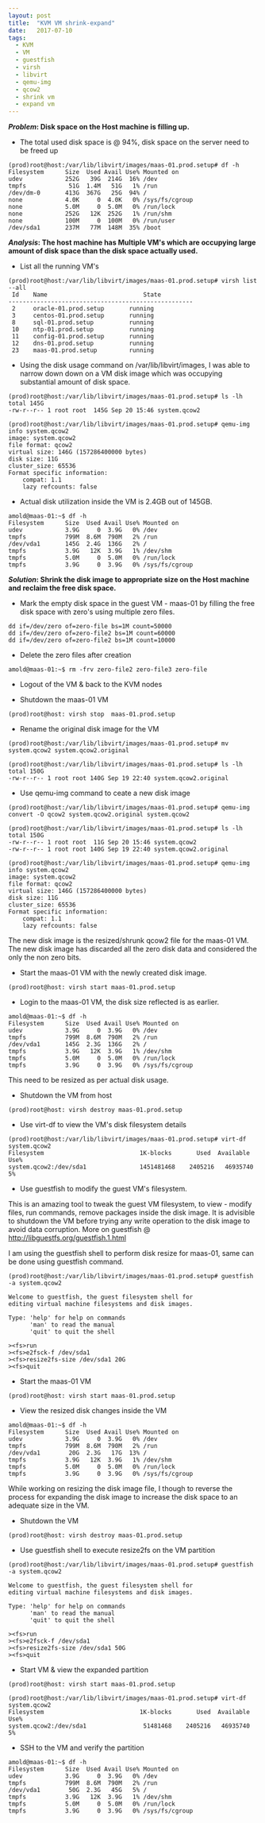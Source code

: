 ```yaml
---
layout: post
title:  "KVM VM shrink-expand"
date:   2017-07-10
tags:
  - KVM
  - VM
  - guestfish
  - virsh
  - libvirt
  - qemu-img
  - qcow2
  - shrink vm
  - expand vm
---
```


***Problem*: Disk space on the Host machine is filling up.**

* The total used disk space is @ 94%, disk space on the server need to be freed up

```
(prod)root@host:/var/lib/libvirt/images/maas-01.prod.setup# df -h
Filesystem      Size  Used Avail Use% Mounted on
udev            252G   39G  214G  16% /dev
tmpfs            51G  1.4M   51G   1% /run
/dev/dm-0       413G  367G   25G  94% /
none            4.0K     0  4.0K   0% /sys/fs/cgroup
none            5.0M     0  5.0M   0% /run/lock
none            252G   12K  252G   1% /run/shm
none            100M     0  100M   0% /run/user
/dev/sda1       237M   77M  148M  35% /boot
```

***Analysis*: The host machine has Multiple VM's which are occupying large amount of disk space than the disk space actually used.**  

* List all the running VM's

```
(prod)root@host:/var/lib/libvirt/images/maas-01.prod.setup# virsh list --all
 Id    Name                           State
----------------------------------------------------
 2     oracle-01.prod.setup       running
 3     centos-01.prod.setup       running
 8     sql-01.prod.setup          running
 10    ntp-01.prod.setup          running
 11    config-01.prod.setup       running
 12    dns-01.prod.setup          running
 23    maas-01.prod.setup         running
```

* Using the disk usage command on /var/lib/libvirt/images, I was able to narrow down down on a VM disk image which was occupying substantial amount of disk space.

```
(prod)root@host:/var/lib/libvirt/images/maas-01.prod.setup# ls -lh
total 145G
-rw-r--r-- 1 root root  145G Sep 20 15:46 system.qcow2
```

```
(prod)root@host:/var/lib/libvirt/images/maas-01.prod.setup# qemu-img info system.qcow2
image: system.qcow2
file format: qcow2
virtual size: 146G (157286400000 bytes)
disk size: 11G
cluster_size: 65536
Format specific information:
    compat: 1.1
    lazy refcounts: false
```

* Actual disk utilization inside the VM is 2.4GB out of 145GB.

```
amold@maas-01:~$ df -h
Filesystem      Size  Used Avail Use% Mounted on
udev            3.9G     0  3.9G   0% /dev
tmpfs           799M  8.6M  790M   2% /run
/dev/vda1       145G  2.4G  136G   2% /
tmpfs           3.9G   12K  3.9G   1% /dev/shm
tmpfs           5.0M     0  5.0M   0% /run/lock
tmpfs           3.9G     0  3.9G   0% /sys/fs/cgroup
```

***Solution*: Shrink the disk image to appropriate size on the Host machine and reclaim the free disk space.**

* Mark the empty disk space in the guest VM - maas-01 by filling the free disk space with zero's using multiple zero files. 

```
dd if=/dev/zero of=zero-file bs=1M count=50000
dd if=/dev/zero of=zero-file2 bs=1M count=60000
dd if=/dev/zero of=zero-file2 bs=1M count=10000
```

* Delete the zero files after creation 

```
amold@maas-01:~$ rm -frv zero-file2 zero-file3 zero-file
```

* Logout of the VM & back to the KVM nodes 

* Shutdown the maas-01 VM

```
(prod)root@host: virsh stop  maas-01.prod.setup
```

* Rename the original disk image for the VM

```
(prod)root@host:/var/lib/libvirt/images/maas-01.prod.setup# mv system.qcow2 system.qcow2.original
```

```
(prod)root@host:/var/lib/libvirt/images/maas-01.prod.setup# ls -lh
total 150G
-rw-r--r-- 1 root root 140G Sep 19 22:40 system.qcow2.original
```

* Use qemu-img command to ceate a new disk image

```
(prod)root@host:/var/lib/libvirt/images/maas-01.prod.setup# qemu-img convert -O qcow2 system.qcow2.original system.qcow2
```

```
(prod)root@host:/var/lib/libvirt/images/maas-01.prod.setup# ls -lh
total 150G
-rw-r--r-- 1 root root  11G Sep 20 15:46 system.qcow2
-rw-r--r-- 1 root root 140G Sep 19 22:40 system.qcow2.original
```

```
(prod)root@host:/var/lib/libvirt/images/maas-01.prod.setup# qemu-img info system.qcow2
image: system.qcow2
file format: qcow2
virtual size: 146G (157286400000 bytes)
disk size: 11G
cluster_size: 65536
Format specific information:
    compat: 1.1
    lazy refcounts: false
```
The new disk image is the resized/shrunk qcow2 file for the maas-01 VM.
The new disk image has discarded all the zero disk data and considered the only the non zero bits. 

* Start the maas-01 VM with the newly created disk image. 

```
(prod)root@host: virsh start maas-01.prod.setup
```

* Login to the maas-01 VM, the disk size reflected is as earlier.

```
amold@maas-01:~$ df -h
Filesystem      Size  Used Avail Use% Mounted on
udev            3.9G     0  3.9G   0% /dev
tmpfs           799M  8.6M  790M   2% /run
/dev/vda1       145G  2.3G  136G   2% /
tmpfs           3.9G   12K  3.9G   1% /dev/shm
tmpfs           5.0M     0  5.0M   0% /run/lock
tmpfs           3.9G     0  3.9G   0% /sys/fs/cgroup
```

This need to be resized as per actual disk usage.

* Shutdown the VM from host

```
(prod)root@host: virsh destroy maas-01.prod.setup
```

* Use virt-df to view the VM's disk filesystem details

```
(prod)root@host:/var/lib/libvirt/images/maas-01.prod.setup# virt-df system.qcow2
Filesystem                           1K-blocks       Used  Available  Use%
system.qcow2:/dev/sda1               1451481468    2405216   46935740    5%
```

* Use guestfish to modify the guest VM's filesystem.

This is an amazing tool to tweak the guest VM filesystem, to view - modify files, run commands, remove packages inside the disk image.
It is advisible to shutdown the VM before trying any write operation to the disk image to avoid data corruption.  More on guestfish @ http://libguestfs.org/guestfish.1.html

I am using the guestfish shell to perform disk resize for maas-01, same can be done using guestfish command. 

```
(prod)root@host:/var/lib/libvirt/images/maas-01.prod.setup# guestfish -a system.qcow2

Welcome to guestfish, the guest filesystem shell for
editing virtual machine filesystems and disk images.

Type: 'help' for help on commands
      'man' to read the manual
      'quit' to quit the shell

><fs>run
><fs>e2fsck-f /dev/sda1
><fs>resize2fs-size /dev/sda1 20G
><fs>quit
```

* Start the maas-01 VM 

```
(prod)root@host: virsh start maas-01.prod.setup
```

* View the resized disk changes inside the VM

```
amold@maas-01:~$ df -h
Filesystem      Size  Used Avail Use% Mounted on
udev            3.9G     0  3.9G   0% /dev
tmpfs           799M  8.6M  790M   2% /run
/dev/vda1        20G  2.3G   17G  13% /
tmpfs           3.9G   12K  3.9G   1% /dev/shm
tmpfs           5.0M     0  5.0M   0% /run/lock
tmpfs           3.9G     0  3.9G   0% /sys/fs/cgroup
```

While working on resizing the disk image file, I though to reverse the process for expanding the disk image to increase the disk space to  an adequate size in the VM.

* Shutdown the VM

```
(prod)root@host: virsh destroy maas-01.prod.setup
```

* Use guestfish shell to execute resize2fs on the VM partition 

```
(prod)root@host:/var/lib/libvirt/images/maas-01.prod.setup# guestfish -a system.qcow2

Welcome to guestfish, the guest filesystem shell for
editing virtual machine filesystems and disk images.

Type: 'help' for help on commands
      'man' to read the manual
      'quit' to quit the shell

><fs>run
><fs>e2fsck-f /dev/sda1
><fs>resize2fs-size /dev/sda1 50G
><fs>quit
```

* Start VM & view the expanded partition

```
(prod)root@host: virsh start maas-01.prod.setup
```

```
(prod)root@host:/var/lib/libvirt/images/maas-01.prod.setup# virt-df system.qcow2
Filesystem                           1K-blocks       Used  Available  Use%
system.qcow2:/dev/sda1                51481468    2405216   46935740    5%
```

* SSH to the VM and verify the partition 

```
amold@maas-01:~$ df -h
Filesystem      Size  Used Avail Use% Mounted on
udev            3.9G     0  3.9G   0% /dev
tmpfs           799M  8.6M  790M   2% /run
/dev/vda1        50G  2.3G   45G   5% /
tmpfs           3.9G   12K  3.9G   1% /dev/shm
tmpfs           5.0M     0  5.0M   0% /run/lock
tmpfs           3.9G     0  3.9G   0% /sys/fs/cgroup
```

